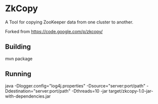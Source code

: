 # ZkCopy

A Tool for copying ZooKeeper data from one cluster to another.

Forked from https://code.google.com/p/zkcopy/

## Building

mvn package

## Running

java 
    -Dlogger.config="log4j.properties" 
    -Dsource="server:port/path" 
    -Ddestination="server:port/path" 
    -Dthreads=10 
-jar target/zkcopy-1.0-jar-with-dependencies.jar
